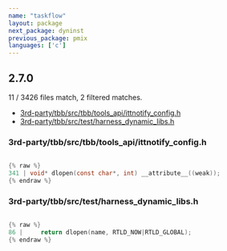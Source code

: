 ```yaml
---
name: "taskflow"
layout: package
next_package: dyninst
previous_package: pmix
languages: ['c']
---
```

## 2.7.0
11 / 3426 files match, 2 filtered matches.

 - [3rd-party/tbb/src/tbb/tools_api/ittnotify_config.h](#3rd-partytbbsrctbbtools_apiittnotify_configh)
 - [3rd-party/tbb/src/test/harness_dynamic_libs.h](#3rd-partytbbsrctestharness_dynamic_libsh)

### 3rd-party/tbb/src/tbb/tools_api/ittnotify_config.h

```c

{% raw %}
341 | void* dlopen(const char*, int) __attribute__((weak));
{% endraw %}

```
### 3rd-party/tbb/src/test/harness_dynamic_libs.h

```c

{% raw %}
86 |     return dlopen(name, RTLD_NOW|RTLD_GLOBAL);
{% endraw %}

```